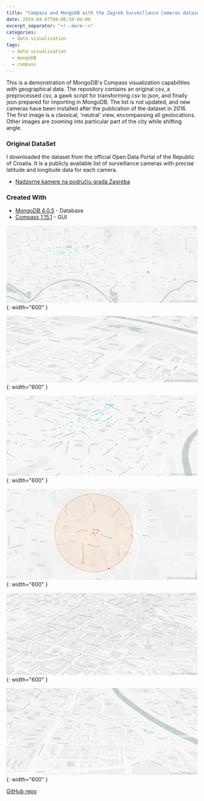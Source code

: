 ```yaml
---
title: "Compass and MongoDB with the Zagreb Surveillance Cameras dataset"
date: 2019-04-07T08:08:50-04:00
excerpt_separator: "<!--more-->"
categories:
  - data visualization
tags:
  - data visualization
  - mongoDB
  - compass
---
```


This is a demonstration of MongoDB's Compass visualization capabilities with geographical data. The repository contains an original csv, a preprocessed csv, a gawk script for transforming csv to json, and finally json prepared for importing in MongoDB. The list is not updated, and new cameras have been installed after the publication of the dataset in 2016. The first image is a classical, 'neutral' view, encompassing all geolocations. Other images are zooming into particular part of the city while shifting angle.

<!--more-->

### Original DataSet

I downloaded the dataset from the official Open Data Portal of the Republic of Croatia. It is a publicly available list of surveillance cameras with precise latitude and longitude data for each camera.

* [Nadzorne kamere na području grada Zagreba](https://data.gov.hr/dataset/popis-nadzornih-kamera-na-podru-ju-grada-zagreba/resource/5bc67300-8d88-4fa2-bc79-299dc41180b7)


### Created With

* [MongoDB 4.0.5](https://www.mongodb.com/download-center/community/) - Database
* [Compass 1.15.1](https://www.mongodb.com/products/compass/) - GUI



![alt text](https://raw.githubusercontent.com/matkosoric/Data-Visualizations/master/MongoDB/Zagreb-Surveillance-Cameras/1.zg-cameras-all.png?raw=true "Title"){: width="600" }

![alt text](https://raw.githubusercontent.com/matkosoric/Data-Visualizations/master/MongoDB/Zagreb-Surveillance-Cameras/2.zg-cameras.png?raw=true "Title"){: width="600" }

![alt text](https://raw.githubusercontent.com/matkosoric/Data-Visualizations/master/MongoDB/Zagreb-Surveillance-Cameras/3.zg-cameras.png?raw=true "Title"){: width="600" }

![alt text](https://raw.githubusercontent.com/matkosoric/Data-Visualizations/master/MongoDB/Zagreb-Surveillance-Cameras/4.zg-cameras.png?raw=true "Title"){: width="600" }

![alt text](https://raw.githubusercontent.com/matkosoric/Data-Visualizations/master/MongoDB/Zagreb-Surveillance-Cameras/5.zg-cameras.png?raw=true "Title"){: width="600" }
    
![alt text](https://raw.githubusercontent.com/matkosoric/Data-Visualizations/master/MongoDB/Zagreb-Surveillance-Cameras/6.zg-cameras.png?raw=true "Title"){: width="600" }


[GitHub repo](https://github.com/matkosoric/Data-Visualizations/tree/master/MongoDB/Zagreb-Surveillance-Cameras)

